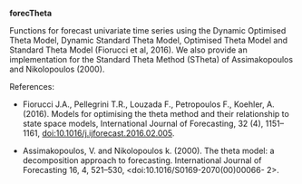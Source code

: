 **forecTheta**

Functions for forecast univariate time series using the Dynamic Optimised Theta Model, Dynamic Standard Theta Model,
Optimised Theta Model and Standard Theta Model (Fiorucci et al, 2016).
We also provide an implementation for the Standard Theta Method (STheta) of Assimakopoulos and Nikolopoulos (2000).

References:
* Fiorucci J.A., Pellegrini T.R., Louzada F., Petropoulos F., Koehler, A. (2016). Models for optimising
the theta method and their relationship to state space models, International Journal of Forecasting,
32 (4), 1151–1161, <doi:10.1016/j.ijforecast.2016.02.005>.

* Assimakopoulos, V. and Nikolopoulos k. (2000). The theta model: a decomposition approach to
forecasting. International Journal of Forecasting 16, 4, 521–530, <doi:10.1016/S0169-2070(00)00066-
2>.
